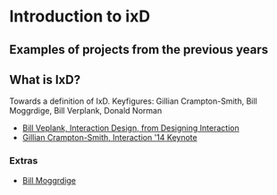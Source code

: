 # Introduction to ixD
## Examples of projects from the previous years

## What is IxD?
Towards a definition of IxD.
Keyfigures: Gillian Crampton-Smith, Bill Moggrdige, Bill Verplank, Donald Norman

- [Bill Veplank, Interaction Design, from Designing Interaction](https://vimeo.com/83683447)
- [Gillian Crampton-Smith, Interaction '14 Keynote](https://vimeo.com/86733828)

### Extras
- [Bill Moggrdige](https://vimeo.com/326960358)
